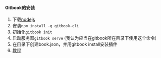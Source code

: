 #### Gitbook的安装

1. 下载[nodejs](https://nodejs.org/en/)
2. 安装`npm install -g gitbook-cli`
3. 初始化`gitbook init`
4. 启动服务器`gitbook serve` (我认为应当在gitbook所在目录下使用这个命令)
5. 在目录下创建book.json，并用gitbook install安装插件
6. [教程](https://chrisniael.gitbooks.io/gitbook-documentation/content/)

